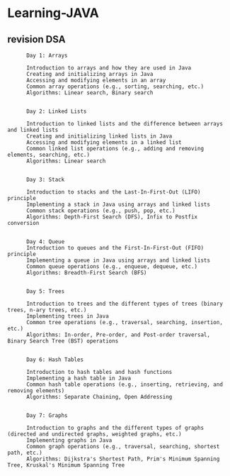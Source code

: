 # Learning-JAVA

  ## revision DSA


          Day 1: Arrays

          Introduction to arrays and how they are used in Java
          Creating and initializing arrays in Java
          Accessing and modifying elements in an array
          Common array operations (e.g., sorting, searching, etc.)
          Algorithms: Linear search, Binary search
          
          
          Day 2: Linked Lists

          Introduction to linked lists and the difference between arrays and linked lists
          Creating and initializing linked lists in Java
          Accessing and modifying elements in a linked list
          Common linked list operations (e.g., adding and removing elements, searching, etc.)
          Algorithms: Linear search
          
          
          Day 3: Stack

          Introduction to stacks and the Last-In-First-Out (LIFO) principle
          Implementing a stack in Java using arrays and linked lists
          Common stack operations (e.g., push, pop, etc.)
          Algorithms: Depth-First Search (DFS), Infix to Postfix conversion
          
          
          Day 4: Queue
          Introduction to queues and the First-In-First-Out (FIFO) principle
          Implementing a queue in Java using arrays and linked lists
          Common queue operations (e.g., enqueue, dequeue, etc.)
          Algorithms: Breadth-First Search (BFS)
          
          
          Day 5: Trees

          Introduction to trees and the different types of trees (binary trees, n-ary trees, etc.)
          Implementing trees in Java
          Common tree operations (e.g., traversal, searching, insertion, etc.)
          Algorithms: In-order, Pre-order, and Post-order traversal, Binary Search Tree (BST) operations
          
          
          Day 6: Hash Tables

          Introduction to hash tables and hash functions
          Implementing a hash table in Java
          Common hash table operations (e.g., inserting, retrieving, and removing elements)
          Algorithms: Separate Chaining, Open Addressing
          
          
          Day 7: Graphs

          Introduction to graphs and the different types of graphs (directed and undirected graphs, weighted graphs, etc.)
          Implementing graphs in Java
          Common graph operations (e.g., traversal, searching, shortest path, etc.)
          Algorithms: Dijkstra's Shortest Path, Prim's Minimum Spanning Tree, Kruskal's Minimum Spanning Tree

